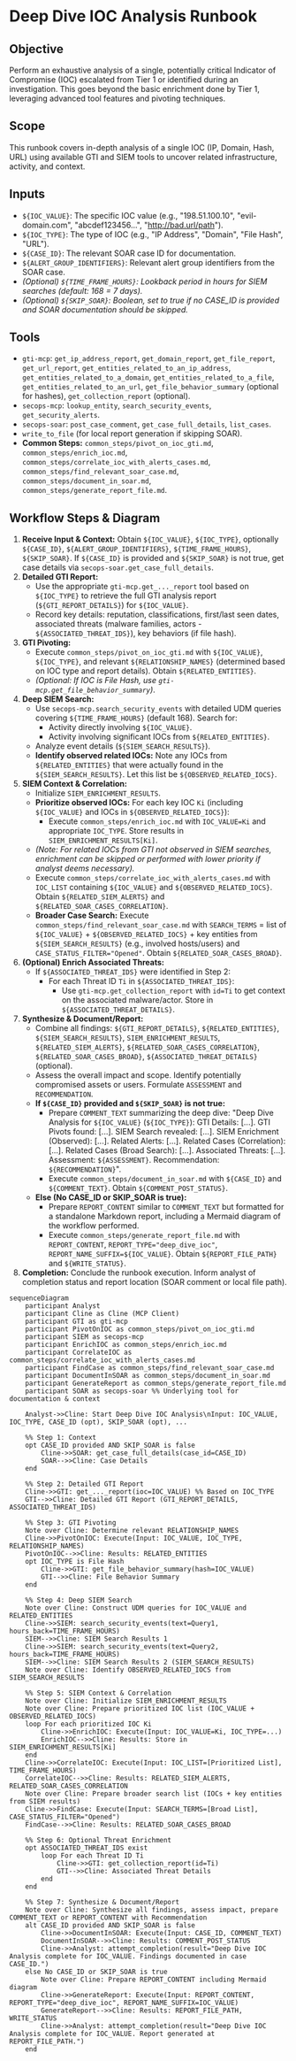 # Deep Dive IOC Analysis Runbook

## Objective

Perform an exhaustive analysis of a single, potentially critical Indicator of Compromise (IOC) escalated from Tier 1 or identified during an investigation. This goes beyond the basic enrichment done by Tier 1, leveraging advanced tool features and pivoting techniques.

## Scope

This runbook covers in-depth analysis of a single IOC (IP, Domain, Hash, URL) using available GTI and SIEM tools to uncover related infrastructure, activity, and context.

## Inputs

*   `${IOC_VALUE}`: The specific IOC value (e.g., "198.51.100.10", "evil-domain.com", "abcdef123456...", "http://bad.url/path").
*   `${IOC_TYPE}`: The type of IOC (e.g., "IP Address", "Domain", "File Hash", "URL").
*   `${CASE_ID}`: The relevant SOAR case ID for documentation.
*   `${ALERT_GROUP_IDENTIFIERS}`: Relevant alert group identifiers from the SOAR case.
*   *(Optional) `${TIME_FRAME_HOURS}`: Lookback period in hours for SIEM searches (default: 168 = 7 days).*
*   *(Optional) `${SKIP_SOAR}`: Boolean, set to true if no CASE_ID is provided and SOAR documentation should be skipped.*

## Tools

*   `gti-mcp`: `get_ip_address_report`, `get_domain_report`, `get_file_report`, `get_url_report`, `get_entities_related_to_an_ip_address`, `get_entities_related_to_a_domain`, `get_entities_related_to_a_file`, `get_entities_related_to_an_url`, `get_file_behavior_summary` (optional for hashes), `get_collection_report` (optional).
*   `secops-mcp`: `lookup_entity`, `search_security_events`, `get_security_alerts`.
*   `secops-soar`: `post_case_comment`, `get_case_full_details`, `list_cases`.
*   `write_to_file` (for local report generation if skipping SOAR).
*   **Common Steps:** `common_steps/pivot_on_ioc_gti.md`, `common_steps/enrich_ioc.md`, `common_steps/correlate_ioc_with_alerts_cases.md`, `common_steps/find_relevant_soar_case.md`, `common_steps/document_in_soar.md`, `common_steps/generate_report_file.md`.

## Workflow Steps & Diagram

1.  **Receive Input & Context:** Obtain `${IOC_VALUE}`, `${IOC_TYPE}`, optionally `${CASE_ID}`, `${ALERT_GROUP_IDENTIFIERS}`, `${TIME_FRAME_HOURS}`, `${SKIP_SOAR}`. If `${CASE_ID}` is provided and `${SKIP_SOAR}` is not true, get case details via `secops-soar.get_case_full_details`.
2.  **Detailed GTI Report:**
    *   Use the appropriate `gti-mcp.get_..._report` tool based on `${IOC_TYPE}` to retrieve the full GTI analysis report (`${GTI_REPORT_DETAILS}`) for `${IOC_VALUE}`.
    *   Record key details: reputation, classifications, first/last seen dates, associated threats (malware families, actors - `${ASSOCIATED_THREAT_IDS}`), key behaviors (if file hash).
3.  **GTI Pivoting:**
    *   Execute `common_steps/pivot_on_ioc_gti.md` with `${IOC_VALUE}`, `${IOC_TYPE}`, and relevant `${RELATIONSHIP_NAMES}` (determined based on IOC type and report details). Obtain `${RELATED_ENTITIES}`.
    *   *(Optional: If IOC is File Hash, use `gti-mcp.get_file_behavior_summary`)*.
4.  **Deep SIEM Search:**
    *   Use `secops-mcp.search_security_events` with detailed UDM queries covering `${TIME_FRAME_HOURS}` (default 168). Search for:
        *   Activity directly involving `${IOC_VALUE}`.
        *   Activity involving significant IOCs from `${RELATED_ENTITIES}`.
    *   Analyze event details (`${SIEM_SEARCH_RESULTS}`).
    *   **Identify observed related IOCs:** Note any IOCs from `${RELATED_ENTITIES}` that were actually found in the `${SIEM_SEARCH_RESULTS}`. Let this list be `${OBSERVED_RELATED_IOCS}`.
5.  **SIEM Context & Correlation:**
    *   Initialize `SIEM_ENRICHMENT_RESULTS`.
    *   **Prioritize observed IOCs:** For each key IOC `Ki` (including `${IOC_VALUE}` and IOCs in `${OBSERVED_RELATED_IOCS}`):
        *   Execute `common_steps/enrich_ioc.md` with `IOC_VALUE=Ki` and appropriate `IOC_TYPE`. Store results in `SIEM_ENRICHMENT_RESULTS[Ki]`.
    *   *(Note: For related IOCs from GTI not observed in SIEM searches, enrichment can be skipped or performed with lower priority if analyst deems necessary).*
    *   Execute `common_steps/correlate_ioc_with_alerts_cases.md` with `IOC_LIST` containing `${IOC_VALUE}` and `${OBSERVED_RELATED_IOCS}`. Obtain `${RELATED_SIEM_ALERTS}` and `${RELATED_SOAR_CASES_CORRELATION}`.
    *   **Broader Case Search:** Execute `common_steps/find_relevant_soar_case.md` with `SEARCH_TERMS` = list of `${IOC_VALUE}` + `${OBSERVED_RELATED_IOCS}` + key entities from `${SIEM_SEARCH_RESULTS}` (e.g., involved hosts/users) and `CASE_STATUS_FILTER="Opened"`. Obtain `${RELATED_SOAR_CASES_BROAD}`.
6.  **(Optional) Enrich Associated Threats:**
    *   If `${ASSOCIATED_THREAT_IDS}` were identified in Step 2:
        *   For each Threat ID `Ti` in `${ASSOCIATED_THREAT_IDS}`:
            *   Use `gti-mcp.get_collection_report` with `id=Ti` to get context on the associated malware/actor. Store in `${ASSOCIATED_THREAT_DETAILS}`.
7.  **Synthesize & Document/Report:**
    *   Combine all findings: `${GTI_REPORT_DETAILS}`, `${RELATED_ENTITIES}`, `${SIEM_SEARCH_RESULTS}`, `SIEM_ENRICHMENT_RESULTS`, `${RELATED_SIEM_ALERTS}`, `${RELATED_SOAR_CASES_CORRELATION}`, `${RELATED_SOAR_CASES_BROAD}`, `${ASSOCIATED_THREAT_DETAILS}` (optional).
    *   Assess the overall impact and scope. Identify potentially compromised assets or users. Formulate `ASSESSMENT` and `RECOMMENDATION`.
    *   **If `${CASE_ID}` provided and `${SKIP_SOAR}` is not true:**
        *   Prepare `COMMENT_TEXT` summarizing the deep dive: "Deep Dive Analysis for `${IOC_VALUE}` (`${IOC_TYPE}`): GTI Details: [...]. GTI Pivots found: [...]. SIEM Search revealed: [...]. SIEM Enrichment (Observed): [...]. Related Alerts: [...]. Related Cases (Correlation): [...]. Related Cases (Broad Search): [...]. Associated Threats: [...]. Assessment: `${ASSESSMENT}`. Recommendation: `${RECOMMENDATION}`".
        *   Execute `common_steps/document_in_soar.md` with `${CASE_ID}` and `${COMMENT_TEXT}`. Obtain `${COMMENT_POST_STATUS}`.
    *   **Else (No CASE_ID or SKIP_SOAR is true):**
        *   Prepare `REPORT_CONTENT` similar to `COMMENT_TEXT` but formatted for a standalone Markdown report, including a Mermaid diagram of the workflow performed.
        *   Execute `common_steps/generate_report_file.md` with `REPORT_CONTENT`, `REPORT_TYPE="deep_dive_ioc"`, `REPORT_NAME_SUFFIX=${IOC_VALUE}`. Obtain `${REPORT_FILE_PATH}` and `${WRITE_STATUS}`.
8.  **Completion:** Conclude the runbook execution. Inform analyst of completion status and report location (SOAR comment or local file path).

```{mermaid}
sequenceDiagram
    participant Analyst
    participant Cline as Cline (MCP Client)
    participant GTI as gti-mcp
    participant PivotOnIOC as common_steps/pivot_on_ioc_gti.md
    participant SIEM as secops-mcp
    participant EnrichIOC as common_steps/enrich_ioc.md
    participant CorrelateIOC as common_steps/correlate_ioc_with_alerts_cases.md
    participant FindCase as common_steps/find_relevant_soar_case.md
    participant DocumentInSOAR as common_steps/document_in_soar.md
    participant GenerateReport as common_steps/generate_report_file.md
    participant SOAR as secops-soar %% Underlying tool for documentation & context

    Analyst->>Cline: Start Deep Dive IOC Analysis\nInput: IOC_VALUE, IOC_TYPE, CASE_ID (opt), SKIP_SOAR (opt), ...

    %% Step 1: Context
    opt CASE_ID provided AND SKIP_SOAR is false
        Cline->>SOAR: get_case_full_details(case_id=CASE_ID)
        SOAR-->>Cline: Case Details
    end

    %% Step 2: Detailed GTI Report
    Cline->>GTI: get_..._report(ioc=IOC_VALUE) %% Based on IOC_TYPE
    GTI-->>Cline: Detailed GTI Report (GTI_REPORT_DETAILS, ASSOCIATED_THREAT_IDS)

    %% Step 3: GTI Pivoting
    Note over Cline: Determine relevant RELATIONSHIP_NAMES
    Cline->>PivotOnIOC: Execute(Input: IOC_VALUE, IOC_TYPE, RELATIONSHIP_NAMES)
    PivotOnIOC-->>Cline: Results: RELATED_ENTITIES
    opt IOC_TYPE is File Hash
        Cline->>GTI: get_file_behavior_summary(hash=IOC_VALUE)
        GTI-->>Cline: File Behavior Summary
    end

    %% Step 4: Deep SIEM Search
    Note over Cline: Construct UDM queries for IOC_VALUE and RELATED_ENTITIES
    Cline->>SIEM: search_security_events(text=Query1, hours_back=TIME_FRAME_HOURS)
    SIEM-->>Cline: SIEM Search Results 1
    Cline->>SIEM: search_security_events(text=Query2, hours_back=TIME_FRAME_HOURS)
    SIEM-->>Cline: SIEM Search Results 2 (SIEM_SEARCH_RESULTS)
    Note over Cline: Identify OBSERVED_RELATED_IOCS from SIEM_SEARCH_RESULTS

    %% Step 5: SIEM Context & Correlation
    Note over Cline: Initialize SIEM_ENRICHMENT_RESULTS
    Note over Cline: Prepare prioritized IOC list (IOC_VALUE + OBSERVED_RELATED_IOCS)
    loop For each prioritized IOC Ki
        Cline->>EnrichIOC: Execute(Input: IOC_VALUE=Ki, IOC_TYPE=...)
        EnrichIOC-->>Cline: Results: Store in SIEM_ENRICHMENT_RESULTS[Ki]
    end
    Cline->>CorrelateIOC: Execute(Input: IOC_LIST=[Prioritized List], TIME_FRAME_HOURS)
    CorrelateIOC-->>Cline: Results: RELATED_SIEM_ALERTS, RELATED_SOAR_CASES_CORRELATION
    Note over Cline: Prepare broader search list (IOCs + key entities from SIEM results)
    Cline->>FindCase: Execute(Input: SEARCH_TERMS=[Broad List], CASE_STATUS_FILTER="Opened")
    FindCase-->>Cline: Results: RELATED_SOAR_CASES_BROAD

    %% Step 6: Optional Threat Enrichment
    opt ASSOCIATED_THREAT_IDS exist
        loop For each Threat ID Ti
            Cline->>GTI: get_collection_report(id=Ti)
            GTI-->>Cline: Associated Threat Details
        end
    end

    %% Step 7: Synthesize & Document/Report
    Note over Cline: Synthesize all findings, assess impact, prepare COMMENT_TEXT or REPORT_CONTENT with Recommendation
    alt CASE_ID provided AND SKIP_SOAR is false
        Cline->>DocumentInSOAR: Execute(Input: CASE_ID, COMMENT_TEXT)
        DocumentInSOAR-->>Cline: Results: COMMENT_POST_STATUS
        Cline->>Analyst: attempt_completion(result="Deep Dive IOC Analysis complete for IOC_VALUE. Findings documented in case CASE_ID.")
    else No CASE_ID or SKIP_SOAR is true
        Note over Cline: Prepare REPORT_CONTENT including Mermaid diagram
        Cline->>GenerateReport: Execute(Input: REPORT_CONTENT, REPORT_TYPE="deep_dive_ioc", REPORT_NAME_SUFFIX=IOC_VALUE)
        GenerateReport-->>Cline: Results: REPORT_FILE_PATH, WRITE_STATUS
        Cline->>Analyst: attempt_completion(result="Deep Dive IOC Analysis complete for IOC_VALUE. Report generated at REPORT_FILE_PATH.")
    end
